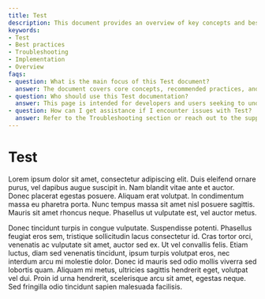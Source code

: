 ```yaml
---
title: Test
description: This document provides an overview of key concepts and best practices related to the Test topic, offering guidance on implementation and troubleshooting.
keywords:
- Test
- Best practices
- Troubleshooting
- Implementation
- Overview
faqs:
- question: What is the main focus of this Test document?
  answer: The document covers core concepts, recommended practices, and troubleshooting tips for the Test subject, serving as a comprehensive reference.
- question: Who should use this Test documentation?
  answer: This page is intended for developers and users seeking to understand or troubleshoot aspects of Test implementation and usage.
- question: How can I get assistance if I encounter issues with Test?
  answer: Refer to the Troubleshooting section or reach out to the support team for additional help if your issue is not resolved by the guidance provided here.
---
```

# Test

Lorem ipsum dolor sit amet, consectetur adipiscing elit. Duis eleifend ornare purus, vel dapibus augue suscipit in. Nam blandit vitae ante et auctor. Donec placerat egestas posuere. Aliquam erat volutpat. In condimentum massa eu pharetra porta. Nunc tempus massa sit amet nisl posuere sagittis. Mauris sit amet rhoncus neque. Phasellus ut vulputate est, vel auctor metus.

Donec tincidunt turpis in congue vulputate. Suspendisse potenti. Phasellus feugiat eros sem, tristique sollicitudin lacus consectetur id. Cras tortor orci, venenatis ac vulputate sit amet, auctor sed ex. Ut vel convallis felis. Etiam luctus, diam sed venenatis tincidunt, ipsum turpis volutpat eros, nec interdum arcu mi molestie dolor. Donec id mauris sed odio mollis viverra sed lobortis quam. Aliquam mi metus, ultricies sagittis hendrerit eget, volutpat vel dui. Proin id urna hendrerit, scelerisque arcu sit amet, egestas neque. Sed fringilla odio tincidunt sapien malesuada facilisis.
